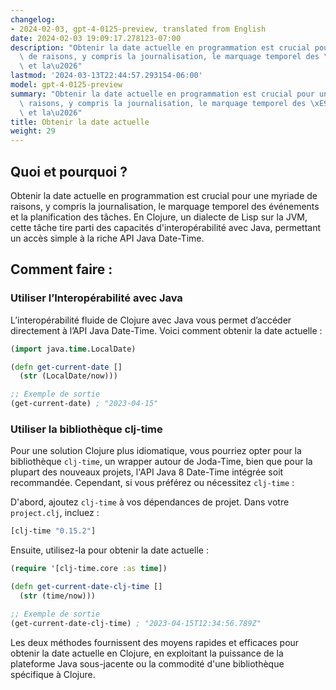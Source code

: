 ```yaml
---
changelog:
- 2024-02-03, gpt-4-0125-preview, translated from English
date: 2024-02-03 19:09:17.278123-07:00
description: "Obtenir la date actuelle en programmation est crucial pour une myriade\
  \ de raisons, y compris la journalisation, le marquage temporel des \xE9v\xE9nements\
  \ et la\u2026"
lastmod: '2024-03-13T22:44:57.293154-06:00'
model: gpt-4-0125-preview
summary: "Obtenir la date actuelle en programmation est crucial pour une myriade de\
  \ raisons, y compris la journalisation, le marquage temporel des \xE9v\xE9nements\
  \ et la\u2026"
title: Obtenir la date actuelle
weight: 29
---
```


## Quoi et pourquoi ?
Obtenir la date actuelle en programmation est crucial pour une myriade de raisons, y compris la journalisation, le marquage temporel des événements et la planification des tâches. En Clojure, un dialecte de Lisp sur la JVM, cette tâche tire parti des capacités d'interopérabilité avec Java, permettant un accès simple à la riche API Java Date-Time.

## Comment faire :

### Utiliser l’Interopérabilité avec Java
L’interopérabilité fluide de Clojure avec Java vous permet d’accéder directement à l’API Java Date-Time. Voici comment obtenir la date actuelle :

```clojure
(import java.time.LocalDate)

(defn get-current-date []
  (str (LocalDate/now)))

;; Exemple de sortie
(get-current-date) ; "2023-04-15"
```

### Utiliser la bibliothèque clj-time
Pour une solution Clojure plus idiomatique, vous pourriez opter pour la bibliothèque `clj-time`, un wrapper autour de Joda-Time, bien que pour la plupart des nouveaux projets, l'API Java 8 Date-Time intégrée soit recommandée. Cependant, si vous préférez ou nécessitez `clj-time` :

D'abord, ajoutez `clj-time` à vos dépendances de projet. Dans votre `project.clj`, incluez :

```clojure
[clj-time "0.15.2"]
```

Ensuite, utilisez-la pour obtenir la date actuelle :

```clojure
(require '[clj-time.core :as time])

(defn get-current-date-clj-time []
  (str (time/now)))

;; Exemple de sortie
(get-current-date-clj-time) ; "2023-04-15T12:34:56.789Z"
```

Les deux méthodes fournissent des moyens rapides et efficaces pour obtenir la date actuelle en Clojure, en exploitant la puissance de la plateforme Java sous-jacente ou la commodité d'une bibliothèque spécifique à Clojure.
